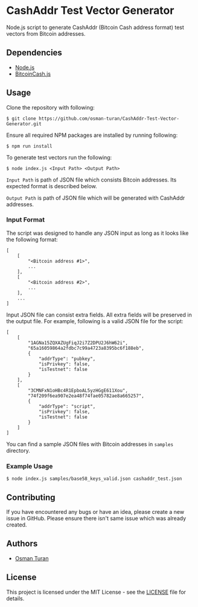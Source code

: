 # CashAddr Test Vector Generator

Node.js script to generate CashAddr (Bitcoin Cash address format) test vectors from Bitcoin addresses.

## Dependencies
- [Node.js](https://nodejs.org/)
- [BitcoinCash.js](https://github.com/bitcoincashjs/bitcoincashjs)

## Usage
Clone the repository with following:

```
$ git clone https://github.com/osman-turan/CashAddr-Test-Vector-Generator.git
```

Ensure all required NPM packages are installed by running following:

```
$ npm run install
```

To generate test vectors run the following:

```
$ node index.js <Input Path> <Output Path>
```

`Input Path` is path of JSON file which consists Bitcoin addresses. Its expected format is described below.

`Output Path` is path of JSON file which will be generated with CashAddr addresses.

### Input Format
The script was designed to handle any JSON input as long as it looks like the following format:

```
[
    [
        "<Bitcoin address #1>",
        ...
    ],
    [
        "<Bitcoin address #2>",
        ...
    ],
    ...
]
```
Input JSON file can consist extra fields. All extra fields will be preserved in the output file. For example, following is a valid JSON file for the script:

```
[
    [
        "1AGNa15ZQXAZUgFiqJ2i7Z2DPU2J6hW62i", 
        "65a16059864a2fdbc7c99a4723a8395bc6f188eb", 
        {
            "addrType": "pubkey", 
            "isPrivkey": false, 
            "isTestnet": false
        }
    ], 
    [
        "3CMNFxN1oHBc4R1EpboAL5yzHGgE611Xou", 
        "74f209f6ea907e2ea48f74fae05782ae8a665257", 
        {
            "addrType": "script", 
            "isPrivkey": false, 
            "isTestnet": false
        }
    ]
]
```

You can find a sample JSON files with Bitcoin addresses in `samples` directory.

### Example Usage

```
$ node index.js samples/base58_keys_valid.json cashaddr_test.json
```

## Contributing
If you have encountered any bugs or have an idea, please create a new issue in GitHub. Please ensure there isn't same issue which was already created.

## Authors
- [Osman Turan](https://osmanturan.com/)

## License
This project is licensed under the MIT License - see the [LICENSE](LICENSE) file for details.